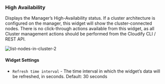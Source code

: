 ### High Availability

Displays the Manager’s High-Availability status. If a cluster architecture is configured on the manager, this widget will show the cluster-connected nodes. There is no click-through actions available from this widget, as all Cluster management actions should be performed from the Cloudify CLI / REST API. 

![list-nodes-in-cluster-2](https://docs.cloudify.co/staging/dev/images/ui/widgets/list-nodes-in-cluster-2.png)      
    
#### Widget Settings
* `Refresh time interval` - The time interval in which the widget’s data will be refreshed, in seconds. Default: 30 seconds